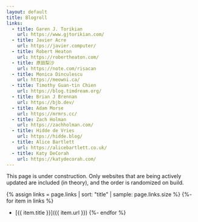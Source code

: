 ```yaml
---
layout: default
title: Blogroll
links:
  - title: Garen J. Torikian
    url: https://www.gjtorikian.com/
  - title: Javier Acre
    url: https://javier.computer/
  - title: Robert Heaton
    url: https://robertheaton.com/
  - title: 原田梨沙
    url: https://note.com/risacan
  - title: Monica Dinculescu
    url: https://meowni.ca/
  - title: Timothy Guan-tin Chien
    url: https://blog.timdream.org/
  - title: Brian J Brennan
    url: https://bjb.dev/
  - title: Adam Morse
    url: https://mrmrs.cc/
  - title: Zach Holman
    url: https://zachholman.com/
  - title: Hidde de Vries
    url: https://hidde.blog/
  - title: Alice Bartlett
    url: https://alicebartlett.co.uk/
  - title: Katy DeCorah
    url: https://katydecorah.com/
---
```


This page is under construction. Only websites that are being actively updated are included (in theory), and the order is randomized on build. 

{% assign links = page.links | sort: "title" | sample: page.links.size %}
{%- for item in links %}
- [{{ item.title }}]({{ item.url }})
{%- endfor %}
